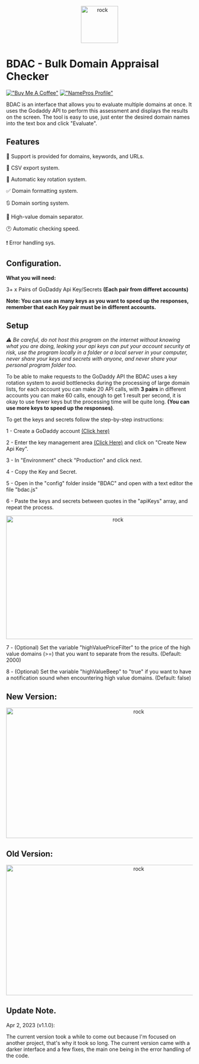 

<p align="center">
  <img src="https://cdn.jsdelivr.net/gh/short443/hostimage@main/images/favicon.svg" alt="rock" width="100" height="100"/>
</p>

# BDAC - Bulk Domain Appraisal Checker
[!["Buy Me A Coffee"](https://www.buymeacoffee.com/assets/img/custom_images/orange_img.png)](https://www.buymeacoffee.com/short443)
[!["NamePros Profile"](https://cdn.jsdelivr.net/gh/short443/hostimage@main/images/NamePros.png)](https://www.namepros.com/members/short.1058245/)

BDAC is an interface that allows you to evaluate multiple domains at once. It uses the Godaddy API to perform this assessment and displays the results on the screen. The tool is easy to use, just enter the desired domain names into the text box and click "Evaluate".

## Features

🔎 Support is provided for domains, keywords, and URLs.

📄 CSV export system.

🔑 Automatic key rotation system.

✅ Domain formatting system.

🔃 Domain sorting system.

🥇 High-value domain separator.

🕐 Automatic checking speed.

❗ Error handling sys.

## Configuration.

**What you will need:**

3+ x Pairs of GoDaddy Api Key/Secrets **(Each pair from differet accounts)**

**Note: You can use as many keys as you want to speed up the responses, remember that each Key pair must be in different accounts.**

## Setup

*⚠ Be careful, do not host this program on the internet without knowing what you are doing, leaking your api keys can put your account security at risk, use the program locally in a folder or a local server in your computer, never share your keys and secrets with anyone, and never share your personal program folder too.*

To be able to make requests to the GoDaddy API the BDAC uses a key rotation system to avoid bottlenecks during the processing of large domain lists, for each account you can make 20 API calls, with **3 pairs** in different accounts you can make 60 calls, enough to get 1 result per second, it is okay to use fewer keys but the processing time will be quite long. **(You can use more keys to speed up the responses)**.

To get the keys and secrets follow the step-by-step instructions:

1 - Create a GoDaddy account [(Click here)](https://sso.godaddy.com/v1/account/create)

2 - Enter the key management area [(Click Here)](https://developer.godaddy.com/keys) and click on "Create New Api Key".

3 - In "Environment" check "Production" and click next.

4 - Copy the Key and Secret.

5 - Open in the "config" folder inside "BDAC" and open with a text editor the file "bdac.js"

6 - Paste the keys and secrets between quotes in the "apiKeys" array, and repeat the process.

<p align="center">
  <img src="https://cdn.jsdelivr.net/gh/short443/hostimage@main/images/0aa121b19d.png" alt="rock" width="588" height="333"/>
</p>

7 - (Optional) Set the variable "highValuePriceFilter" to the price of the high value domains (>=) that you want to separate from the results. (Default: 2000)

8 - (Optional) Set the variable "highValueBeep" to "true" if you want to have a notification sound when encountering high value domains. (Default: false)


## New Version:

<p align="center">
  <img src="https://cdn.jsdelivr.net/gh/short443/hostimage@main/images/34e20d63a6.png" alt="rock" width="700" height="352"/>
</p>

## Old Version:
<p align="center">
  <img src="https://cdn.jsdelivr.net/gh/short443/hostimage@main/images/1675602232992.png" alt="rock" width="700" height="352"/>
</p>

## Update Note.

Apr 2, 2023 (v1.1.0):

The current version took a while to come out because I'm focused on another project, that's why it took so long. The current version came with a darker interface and a few fixes, the main one being in the error handling of the code.
